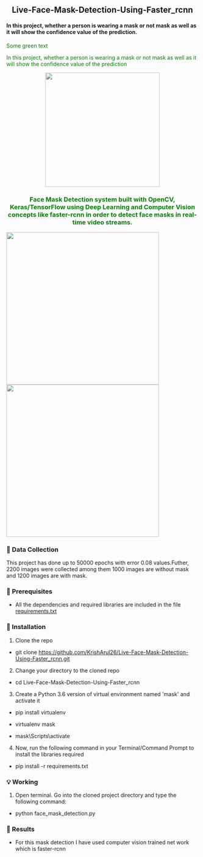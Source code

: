<h2 align="center"> Live-Face-Mask-Detection-Using-Faster_rcnn</h2>

<h4 align="left"> In this project, whether a person is wearing a mask or not mask as well as it will show the confidence value of the prediction.</h4>

<span style="color: green"> Some green text </span>

<font color="green">In this project, whether a person is wearing a mask or not mask as well as it will show the confidence value of the prediction</font>

<p align="center">
  <img width="300" src="https://user-images.githubusercontent.com/74568334/120844016-1a680b00-c56f-11eb-82f4-540eed511788.jpg">
</p> 


<h3 align="center"> <span style="color:green">Face Mask Detection system built with OpenCV, Keras/TensorFlow using Deep Learning and Computer Vision concepts like faster-rcnn in order to detect face masks in real-time video streams.</span></h3>

<p align="left">
  <img width="400" src="https://user-images.githubusercontent.com/74568334/120845108-a169b300-c570-11eb-830a-817a9c920d8b.gif">
  <img width="400" src="https://user-images.githubusercontent.com/74568334/120845109-a3cc0d00-c570-11eb-825d-bfa828f7560a.gif">
</p> 


### 📁 Data Collection

This project has done up to 50000 epochs with error 0.08 values.Futher, 2200 images were collected among them 1000 images are without mask and 1200 images are with mask.

### 🔑 Prerequisites
* All the dependencies and required libraries are included in the file [requirements.txt](https://github.com/KrishArul26/Live-Face-Mask-Detection-Using-Faster_rcnn/blob/main/requirements.txt)

### 🚀 Installation

1. Clone the repo

* git clone https://github.com/KrishArul26/Live-Face-Mask-Detection-Using-Faster_rcnn.git

2. Change your directory to the cloned repo

* cd Live-Face-Mask-Detection-Using-Faster_rcnn

3. Create a Python 3.6 version of  virtual environment named 'mask' and activate it

* pip install virtualenv

* virtualenv mask

* mask\Scripts\activate

4. Now, run the following command in your Terminal/Command Prompt to install the libraries required

* pip install -r requirements.txt

### 💡 Working

1. Open terminal. Go into the cloned project directory and type the following command:

* python face_mask_detection.py

### 🔑 Results 

* For this mask detection I have used computer vision trained net work which is faster-rcnn
